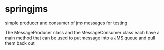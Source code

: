 # springjms
simple producer and consumer of jms messages for testing

The MessageProducer class and the MessageConsumer class each have a main method that can be used to put message into a JMS queue and pull them back out
